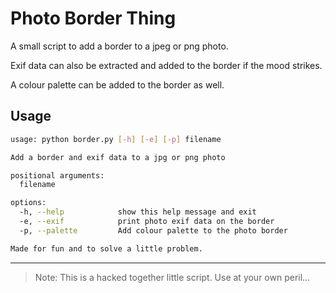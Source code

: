# Photo Border Thing

A small script to add a border to a jpeg or png photo.

Exif data can also be extracted and added to the border if the mood strikes.

A colour palette can be added to the border as well.

## Usage

```bash
usage: python border.py [-h] [-e] [-p] filename

Add a border and exif data to a jpg or png photo

positional arguments:
  filename

options:
  -h, --help            show this help message and exit
  -e, --exif            print photo exif data on the border
  -p, --palette         Add colour palette to the photo border

Made for fun and to solve a little problem.
```

---

> Note: This is a hacked together little script. Use at your own peril...
